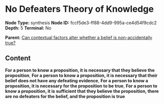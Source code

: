 # No Defeaters Theory of Knowledge

**Node Type:** synthesis
**Node ID:** fccf5de3-ff88-4dd9-995a-ce4d54f9cdc2
**Depth:** 5
**Terminal:** No

**Parent:** [Can contextual factors alter whether a belief is non-accidentally true?](can-contextual-factors-alter-whether-a-belief-is-non-accidentally-true-antithesis-b8637b49-4268-4cc7-aacd-946299478302.md)

## Content

**For a person to know a proposition, it is necessary that they believe the proposition**, **For a person to know a proposition, it is necessary that their belief does not have any defeating evidence**, **For a person to know a proposition, it is necessary for the proposition to be true**, **For a person to know a proposition, it is sufficient that they believe the proposition, there are no defeaters for the belief, and the proposition is true**
